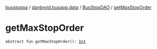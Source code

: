 [busstoppa](../../index.md) / [danbroid.busapp.data](../index.md) / [BusStopDAO](index.md) / [getMaxStopOrder](./get-max-stop-order.md)

# getMaxStopOrder

`abstract fun getMaxStopOrder(): `[`Int`](https://kotlinlang.org/api/latest/jvm/stdlib/kotlin/-int/index.html)